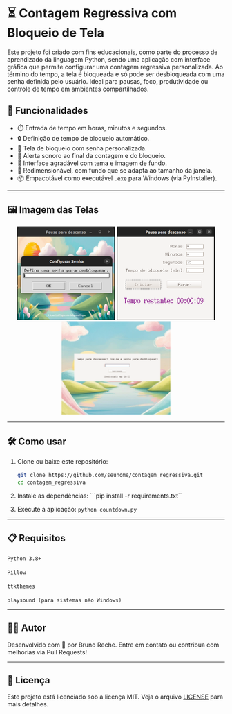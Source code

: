# ⏳ Contagem Regressiva com Bloqueio de Tela

Este projeto foi criado com fins educacionais, como parte do processo de aprendizado da linguagem Python, sendo uma aplicação com interface gráfica que permite configurar uma contagem regressiva personalizada. Ao término do tempo, a tela é bloqueada e só pode ser desbloqueada com uma senha definida pelo usuário. Ideal para pausas, foco, produtividade ou controle de tempo em ambientes compartilhados.

## 🚀 Funcionalidades

- ⏱️ Entrada de tempo em horas, minutos e segundos.
- 🔒 Definição de tempo de bloqueio automático.
- 🔐 Tela de bloqueio com senha personalizada.
- 🔔 Alerta sonoro ao final da contagem e do bloqueio.
- 🎨 Interface agradável com tema e imagem de fundo.
- 📏 Redimensionável, com fundo que se adapta ao tamanho da janela.
- 📦 Empacotável como executável `.exe` para Windows (via PyInstaller).

---

## 🖼️ Imagem das Telas

<div align="center">
    <img src="./src/images/tela1.png" alt="passwordDefinition" width="45%"/>
    <img src="./src/images/tela2.png" alt="countDownForm" width="45%"/>
</div>

<div align="center">
    <img src="./src/images/tela3.png" alt="blockedScreen" width="50%"/>
</div>

---

## 🛠️ Como usar

1. Clone ou baixe este repositório:
   ```bash
   git clone https://github.com/seunome/contagem_regressiva.git
   cd contagem_regressiva
   ```

2. Instale as dependências:
```pip install -r requirements.txt``

3. Execute a aplicação:
```python countdown.py```

---

## 📋 Requisitos

    Python 3.8+

    Pillow

    ttkthemes

    playsound (para sistemas não Windows)

---

## 👨‍💻 Autor

Desenvolvido com 💙 por Bruno Reche.
Entre em contato ou contribua com melhorias via Pull Requests!

---

## 📝 Licença

Este projeto está licenciado sob a licença MIT. Veja o arquivo [LICENSE](LICENSE) para mais detalhes.